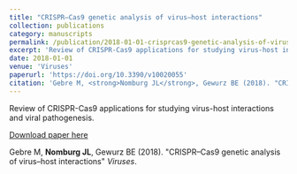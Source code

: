 ```yaml
---
title: "CRISPR–Cas9 genetic analysis of virus–host interactions"
collection: publications
category: manuscripts
permalink: /publication/2018-01-01-crisprcas9-genetic-analysis-of-virushost-interacti
excerpt: 'Review of CRISPR-Cas9 applications for studying virus-host interactions and viral pathogenesis.'
date: 2018-01-01
venue: 'Viruses'
paperurl: 'https://doi.org/10.3390/v10020055'
citation: 'Gebre M, <strong>Nomburg JL</strong>, Gewurz BE (2018). "CRISPR–Cas9 genetic analysis of virus–host interactions" <i>Viruses</i>.'
---
```


Review of CRISPR-Cas9 applications for studying virus-host interactions and viral pathogenesis.

<a href='https://doi.org/10.3390/v10020055'>Download paper here</a>

Gebre M, <strong>Nomburg JL</strong>, Gewurz BE (2018). "CRISPR–Cas9 genetic analysis of virus–host interactions" <i>Viruses</i>.

